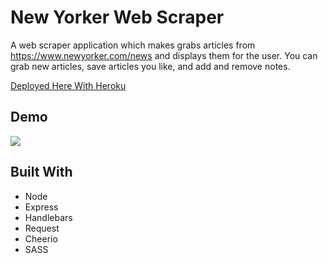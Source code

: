 # New Yorker Web Scraper
A web scraper application which makes grabs articles from https://www.newyorker.com/news and displays them for the user. You can grab new articles, save articles you like, and add and remove notes.  

[Deployed Here With Heroku](https://still-brook-76552.herokuapp.com/)

## Demo
![](./NewYorkerScraper.gif)

## Built With
* Node
* Express
* Handlebars
* Request
* Cheerio
* SASS

